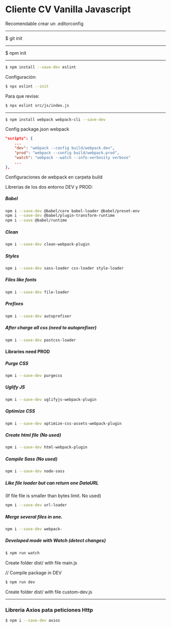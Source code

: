 # Cliente CV Vanilla Javascript
Recomendable crear un .editorconfig

---

$ git init

---

$ npm init

---

```bash
$ npm install --save-dev eslint
```

Configuración:
```bash
$ npx eslint --init
```

Para que revise:
```bash
$ npx eslint src/js/index.js
```

---

```bash
$ npm install webpack webpack-cli --save-dev
```

Config package.json webpack
```json
"scripts": {
    ...
    "dev": "webpack --config build/webpack.dev",
    "prod": "webpack --config build/webpack.prod",
    "watch": "webpack --watch --info-verbosity verbose"
    ...
},
```

Configuraciones de webpack en carpeta build

Librerias de los dos entorno DEV y PROD:

##### Babel
```bash
npm i --save-dev @babel/core babel-loader @babel/preset-env
npm i --save-dev @babel/plugin-transform-runtime
npm i --save @babel/runtime
```

##### Clean
```bash
npm i --save-dev clean-webpack-plugin
```

##### Styles
```bash
npm i --save-dev sass-loader css-loader style-loader
```

##### Files like fonts
```bash
npm i --save-dev file-loader
```

##### Prefixes
```bash
npm i --save-dev autoprefixer
```

##### After charge all css (need to autoprefixer)
```bash
npm i --save-dev postcss-loader
```

#### Libraries need PROD

##### Purge CSS
```bash
npm i --save-dev purgecss
```

##### Uglify JS
```bash
npm i --save-dev uglifyjs-webpack-plugin
```

##### Optimize CSS
```bash
npm i --save-dev optimize-css-assets-webpack-plugin
```

##### Create html file (No used)
```bash
npm i --save-dev html-webpack-plugin
```

##### Compile Sass (No used)
```bash
npm i --save-dev node-sass
```

##### Like file loader but can return one DataURL
(If file file is smaller than bytes limit. No used)
```bash
npm i --save-dev url-loader
```

##### Merge several files in one.
```bash
npm i --save-dev webpack-
```

##### Developed mode with Watch (detect changes)
```bash
$ npm run watch
```

Create folder dist/ with file main.js

// Compile package in DEV
```bash
$ npm run dev
```

Create folder dist/ with file custom-dev.js

---

### Libreria Axios pata peticiones Http

```bash
$ npm i --save-dev axios
```
